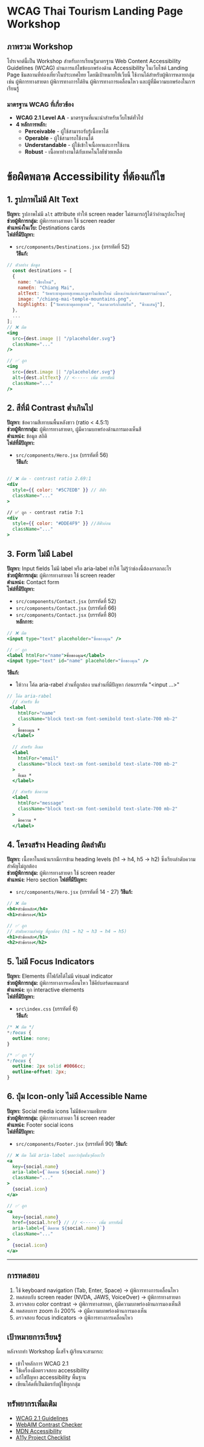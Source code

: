 # WCAG Thai Tourism Landing Page Workshop

## ภาพรวม Workshop

โปรเจกต์นี้เป็น Workshop สำหรับการเรียนรู้มาตรฐาน Web Content Accessibility Guidelines (WCAG) ผ่านการแก้ไขข้อบกพร่องด้าน Accessibility ในเว็บไซต์ Landing Page ธีมสถานที่ท่องเที่ยวในประเทศไทย โดยมีเป้าหมายให้เว็บนี้ ใช้งานได้สำหรับผู้พิการหลายกลุ่ม เช่น ผู้พิการทางสายตา ผู้พิการทางการได้ยิน ผู้พิการทางการเคลื่อนไหว และผู้ที่มีความบกพร่องในการเรียนรู้

### มาตรฐาน WCAG ที่เกี่ยวข้อง

- **WCAG 2.1 Level AA** - มาตรฐานที่แนะนำสำหรับเว็บไซต์ทั่วไป
- **4 หลักการหลัก:**
  - **Perceivable** - ผู้ใช้สามารถรับรู้เนื้อหาได้
  - **Operable** - ผู้ใช้สามารถใช้งานได้
  - **Understandable** - ผู้ใช้เข้าใจเนื้อหาและการใช้งาน
  - **Robust** - เนื้อหาทำงานได้กับเทคโนโลยีช่วยเหลือ

# ข้อผิดพลาด Accessibility ที่ต้องแก้ไข

## 1. รูปภาพไม่มี Alt Text

**ปัญหา:** รูปภาพไม่มี `alt` attribute ทำให้ screen reader ไม่สามารถรู้ได้ว่าอ่านรูปอะไรอยู่   
**ช่วยผู้พิการกลุ่ม:** ผู้พิการทางสายตา ใช้ screen reader  
**ตำแหน่งในเว็บ:** Destinations cards  
**ไฟล์ที่มีปัญหา:**
- `src/components/Destinations.jsx` (บรรทัดที่ 52)  
  **วิธีแก้:**

```jsx
// ตัวอย่าง ข้อมูล
  const destinations = [
  {
    name: "เชียงใหม่",
    nameEn: "Chiang Mai",
    altText: "วัดพระธาตุดอยสุเทพและภูเขาในเชียงใหม่ เมืองเก่าแก่แห่งวัฒนธรรมล้านนา", 
    image: "/chiang-mai-temple-mountains.png",
    highlights: ["วัดพระธาตุดอยสุเทพ", "ตลาดวอร์กกิ้งสตรีท", "ช้างแสนรู้"],
  },
  ...
];
// ❌ ผิด
<img
  src={dest.image || "/placeholder.svg"}
  className="..."
/>

// ✅ ถูก
<img
  src={dest.image || "/placeholder.svg"}
  alt={dest.altText} // <----- เพิ่ม บรรทัดนี้
  className="..."
/>
```

## 2. สีที่มี Contrast ต่ำเกินไป

**ปัญหา:** ข้อความสีเทาบนพื้นหลังขาว (ratio < 4.5:1)  
**ช่วยผู้พิการกลุ่ม:** ผู้พิการทางสายตา, ผู้มีความบกพร่องด้านการมองเห็นสี  
**ตำแหน่ง:** ข้อมูล สถิติ  
**ไฟล์ที่มีปัญหา:**
- `src/components/Hero.jsx` (บรรทัดที่ 56)  
  **วิธีแก้:**

```jsx

// ❌ ผิด - contrast ratio 2.69:1
<div
  style={{ color: "#5C7EDB" }} // สีฟ้า
  className="..."
> 

// ✅ ถูก - contrast ratio 7:1
<div 
  style={{ color: "#DDE4F9" }} //สีฟ้าอ่อน
  className="..."
>

```

## 3. Form ไม่มี Label

**ปัญหา:** Input fields ไม่มี label หรือ aria-label ทำให้ ไม่รู้ว่าช่องนี้ต้องกรอกอะไร    
**ช่วยผู้พิการกลุ่ม:** ผู้พิการทางสายตา ใช้ screen reader  
**ตำแหน่ง:** Contact form  
**ไฟล์ที่มีปัญหา:**

- `src/components/Contact.jsx` (บรรทัดที่ 52)  
- `src/components/Contact.jsx` (บรรทัดที่ 66)  
- `src/components/Contact.jsx` (บรรทัดที่ 80)  
  **หลักการ:**

```jsx
// ❌ ผิด
<input type="text" placeholder="ชื่อของคุณ" />

// ✅ ถูก
<label htmlFor="name">ชื่อของคุณ</label>
<input type="text" id="name" placeholder="ชื่อของคุณ" />

``` 
  **วิธีแก้:**
- ให้วาง โค้ด aria-rabel ส่วนที่ถูกต้อง บนส่วนที่มีปัญหา ก่อนบรรทัด "<input ...>"   

```jsx
// โค้ด aria-rabel
  // สำหรับ ชื่อ
 <label
    htmlFor="name"
    className="block text-sm font-semibold text-slate-700 mb-2"
  >
    ชื่อของคุณ *
  </label>
  
  // สำหรับ อีเมล
  <label
    htmlFor="email"
    className="block text-sm font-semibold text-slate-700 mb-2"
  >
    อีเมล *
  </label>

  // สำหรับ ข้อความ
  <label
    htmlFor="message"
    className="block text-sm font-semibold text-slate-700 mb-2"
  >
    ข้อความ *
  </label>

```

## 4. โครงสร้าง Heading ผิดลำดับ

**ปัญหา:** เนื้อหาในหน้าแรกมีการข้าม heading levels (h1 → h4, h5 → h2) ซึ่งเรียงลำดับความสำคัญไม่ถูกต้อง    
**ช่วยผู้พิการกลุ่ม:** ผู้พิการทางสายตา ใช้ screen reader  
**ตำแหน่ง:** Hero section
**ไฟล์ที่มีปัญหา:**

- `src/components/Hero.jsx` (บรรทัดที่ 14 - 27)
  **วิธีแก้:**

```jsx
// ❌ ผิด
<h4>หัวข้อหลัก</h4>
<h1>หัวข้อรอง</h1>

// ✅ ถูก
// ลำดับความสำคํญ ที่ถูกต้อง (h1 → h2 → h3 → h4 → h5)
<h1>หัวข้อหลัก</h1>
<h2>หัวข้อรอง</h2>


```

## 5. ไม่มี Focus Indicators

**ปัญหา:** Elements ที่โฟกัสได้ไม่มี visual indicator  
**ช่วยผู้พิการกลุ่ม:** ผู้พิการทางการเคลื่อนไหว ใช้คีย์บอร์ดแทนเมาส์  
**ตำแหน่ง:** ทุก interactive elements  
**ไฟล์ที่มีปัญหา:**

- `src\index.css` (บรรทัดที่ 6)  
  **วิธีแก้:**

```css
/* ❌ ผิด */
*:focus {
  outline: none;
}

/* ✅ ถูก */
*:focus {
  outline: 2px solid #0066cc;
  outline-offset: 2px;
}
```

## 6. ปุ่ม Icon-only ไม่มี Accessible Name

**ปัญหา:** Social media icons ไม่มีข้อความอธิบาย  
**ช่วยผู้พิการกลุ่ม:** ผู้พิการทางสายตา ใช้ screen reader  
**ตำแหน่ง:** Footer social icons  
**ไฟล์ที่มีปัญหา:**

- `src/components/Footer.jsx` (บรรทัดที่ 90)
  **วิธีแก้:**

```jsx
// ❌ ผิด ไม่มี aria-label บอกว่าปุ่มนั้นๆคืออะไร
<a
  key={social.name}
  aria-label={`ติดตาม ${social.name}`}
  className="..."
>
  {social.icon}
</a>

// ✅ ถูก
<a
  key={social.name}
  href={social.href} // // <----- เพิ่ม บรรทัดนี้
  aria-label={`ติดตาม ${social.name}`}
  className="..."
>
  {social.icon}
</a>
```

---

## การทดสอบ

1. ใช้ keyboard navigation (Tab, Enter, Space) → ผู้พิการทางการเคลื่อนไหว
2. ทดสอบกับ screen reader (NVDA, JAWS, VoiceOver) → ผู้พิการทางสายตา
3. ตรวจสอบ color contrast → ผู้พิการทางสายตา, ผู้มีความบกพร่องด้านการมองเห็นสี
4. ทดสอบการ zoom ถึง 200% → ผู้มีความบกพร่องด้านการมองเห็น
5. ตรวจสอบ focus indicators → ผู้พิการทางการเคลื่อนไหว

## เป้าหมายการเรียนรู้

หลังจากทำ Workshop นี้เสร็จ ผู้เรียนจะสามารถ:

- เข้าใจหลักการ WCAG 2.1
- ใช้เครื่องมือตรวจสอบ accessibility
- แก้ไขปัญหา accessibility พื้นฐาน
- เขียนโค้ดที่เป็นมิตรกับผู้ใช้ทุกกลุ่ม

## ทรัพยากรเพิ่มเติม

- [WCAG 2.1 Guidelines](https://www.w3.org/WAI/WCAG21/quickref/)
- [WebAIM Contrast Checker](https://webaim.org/resources/contrastchecker/)
- [MDN Accessibility](https://developer.mozilla.org/en-US/docs/Web/Accessibility)
- [A11y Project Checklist](https://www.a11yproject.com/checklist/)
